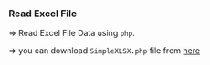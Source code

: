 ### Read Excel File

=> Read Excel File Data using `php`.<br>

=> you can download `SimpleXLSX.php` file from <a href="https://github.com/shuchkin/simplexlsx/" target="_blank">here</a>
